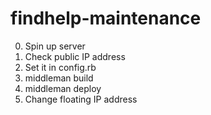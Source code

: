 # findhelp-maintenance

0. Spin up server
1. Check public IP address
2. Set it in config.rb
3. middleman build
4. middleman deploy
5. Change floating IP address
